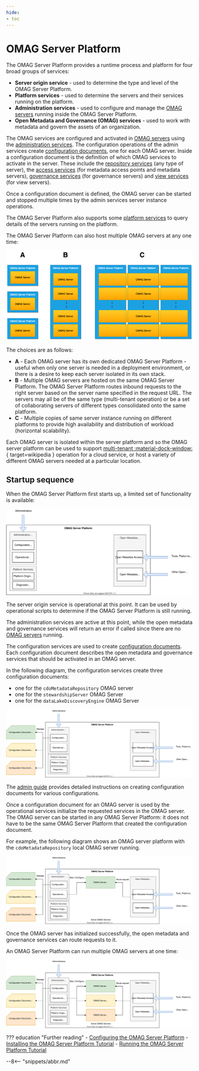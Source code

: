 ```yaml
---
hide:
- toc
---
```


<!-- SPDX-License-Identifier: CC-BY-4.0 -->
<!-- Copyright Contributors to the Egeria project. -->

# OMAG Server Platform

The OMAG Server Platform provides a runtime process and platform for
four broad groups of services:

- **Server origin service** - used to determine the type and level of the OMAG Server Platform.
- **Platform services** - used to determine the servers and their services running on the platform.
- **Administration services** - used to configure and manage the [OMAG servers](omag-server.md) running inside the OMAG Server Platform.
- **Open Metadata and Governance (OMAG) services** - used to work with metadata and govern the assets of an organization.

The OMAG services are configured and activated in [OMAG servers](omag-server.md) using the
[administration services](/egeria-docs/guides/admin).
The configuration operations of the admin services create
[configuration documents](configuration-document.md), one for each OMAG server.
Inside a configuration document is the definition of which OMAG services to activate in the server.
These include the [repository services](/egeria-docs/services/omrs) (any type of server),
the [access services](/egeria-docs/services/omas) (for metadata access points
and metadata servers), [governance services](/egeria-docs/services/omes) (for governance servers) and
[view services](/egeria-docs/services/omvs) (for view servers).

Once a configuration document is defined, the OMAG server can be started and stopped multiple times by
the admin services server instance operations.

The OMAG Server Platform also supports some [platform services](../../../platform-services)
to query details of the servers running on the platform.

The OMAG Server Platform can also host multiple OMAG servers at any one time:

![OMAG server deployment choices](egeria-operations-server-choices-no-description.png)

The choices are as follows:

- **A** - Each OMAG server has its own dedicated OMAG Server Platform - useful when only one server is needed
  in a deployment environment, or there is a desire to keep each server isolated in its own stack.
- **B** - Multiple OMAG servers are hosted on the same OMAG Server Platform. The OMAG Server Platform routes
  inbound requests to the right server based on the server name specified in the request URL.
  The servers may all be of the same type (multi-tenant operation) or be a set of collaborating servers
  of different types consolidated onto the same platform.
- **C** - Multiple copies of same server instance running on different platforms to provide
  high availability and distribution of workload (horizontal scalability).

Each OMAG server is isolated within the server platform and so the OMAG server platform can be used to 
support [multi-tenant :material-dock-window:](https://en.wikipedia.org/wiki/Multitenancy){ target=wikipedia }
operation for a cloud service,
or host a variety of different OMAG servers needed at a particular location.

## Startup sequence

When the OMAG Server Platform first starts up, a limited set of functionality is available:

![OMAG Server Platform at startup](omag-server-platform-start-up.svg)

The server origin service is operational at this point. It can be used by operational scripts to determine if the
OMAG Server Platform is still running.

The administration services are active at this point, while the open metadata and governance services
will return an error if called since there are no [OMAG servers](omag-server.md) running.

The configuration services are used to create [configuration documents](configuration-document.md).
Each configuration document describes the open metadata and governance services that should be activated in an
OMAG server.

In the following diagram, the configuration services create three configuration documents:

- one for the `cdoMetadataRepository` OMAG server
- one for the `stewardshipServer` OMAG Server
- one for the `dataLakeDiscoveryEngine` OMAG Server

![Creating configuration documents for OMAG servers](omag-server-platform-configure.svg)

The [admin guide](/egeria-docs/guides/admin)
provides detailed instructions on creating configuration documents for various configurations.

Once a configuration document for an OMAG server is used by
the operational services initialize the requested services in the OMAG server.
The OMAG server can be started in any OMAG Server Platform: it does not have to be the same OMAG
Server Platform that created the configuration document.

For example, the following diagram shows an OMAG server platform with the `cdoMetadataRepository` local
OMAG server running.

![Starting an OMAG server through the operational services](omag-server-platform-initialize-logical-omag-server.svg)

Once the OMAG server has initialized successfully, the open metadata and governance services
can route requests to it.

An OMAG Server Platform can run multiple OMAG servers at one time:

![An OMAG Server Platform running multiple OMAG servers](omag-server-platform-overview.svg)

??? education "Further reading"
    - [Configuring the OMAG Server Platform](/egeria-docs/guides/admin/configuring-the-omag-server-platform)
    - [Installing the OMAG Server Platform Tutorial](../../../../open-metadata-resources/open-metadata-tutorials/building-egeria-tutorial/task-installing-egeria.md)
    - [Running the OMAG Server Platform Tutorial](../../../../open-metadata-resources/open-metadata-tutorials/omag-server-tutorial)

--8<-- "snippets/abbr.md"
